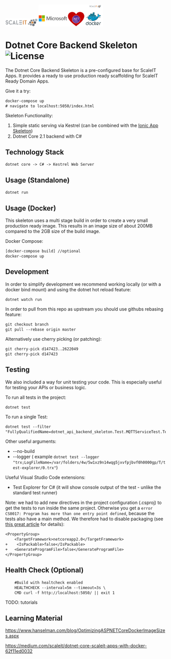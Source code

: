 <img src="https://raw.githubusercontent.com/ScaleIT-Org/media-ressources/master/logo/scaleit-logo.png" width="20%"/>
<img src="https://github.com/ScaleIT-Org/media-ressources/raw/master/logo/docker-dotnet-microsoft-scaleit.png" width="40%"/>


# Dotnet Core Backend Skeleton ![License](https://img.shields.io/github/license/ScaleIT-Org/dotnet-api-backend-skeleton.svg?link=https://github.com/ScaleIT-Org/dotnet-api-backend-skeleton/blob/master/LICENSE)

The Dotnet Core Backend Skeleton is a pre-configured base for ScaleIT Apps. It provides a ready to use production ready scaffolding for ScaleIT Ready Domain Apps.

Give it a try:

    docker-compose up
    # navigate to localhost:5050/index.html

Skeleton Functionality:

1) Simple static serving via Kestrel (can be combined with the [Ionic App Skeleton](https://github.com/ScaleIT-Org/ionic-app-skeleton))
2) Dotnet Core 2.1 backend with C#

## Technology Stack
    dotnet core -> C# -> Kestrel Web Server

## Usage (Standalone)

    dotnet run

## Usage (Docker)

This skeleton uses a multi stage build in order to create a very small production ready image. This results in an image size of about 200MB compared to the 2GB size of the build image.

Docker Compose:

    [docker-compose build] //optional
    docker-compose up
    
## Development

In order to simplify development we recommend working locally (or with a docker bind mount) and using the dotnet hot reload feature:

    dotnet watch run
    
In order to pull from this repo as upstream you should use githubs rebasing feature:

    git checkout branch
    git pull --rebase origin master

Alternatively use cherry picking (or patching):

    git cherry-pick d147423..2622049
    git cherry-pick d147423
    
## Testing

We also included a way for unit testing your code. This is especially useful for testing your APIs or business logic.

To run all tests in the project:

    dotnet test

To run a single Test:

    dotnet test --filter "FullyQualifiedName=dotnet_api_backend_skeleton.Test.MQTTServiceTest.TestOnlineConnection"

Other useful arguments:
* --no-build
* --logger ( example `dotnet test --logger "trx;LogFileName=/var/folders/4w/5w1xz9n14wqg5jxvfpjbvf0h0000gp/T/test-explorer/0.trx"`)

Useful Visual Studio Code extensions:
* Test Explorer for C# (it will show console output of the test - unlike the standard test runner)

Note: we had to add new directives in the project configuration (.csproj) to get the tests to run inside the same project. Otherwise you get a `error CS0017: Program has more than one entry point defined`, because the tests also have a main method.
We therefore had to disable packaging (see [this great article](https://andrewlock.net/fixing-the-error-program-has-more-than-one-entry-point-defined-for-console-apps-containing-xunit-tests/) for details):

    <PropertyGroup>
        <TargetFramework>netcoreapp2.0</TargetFramework>
    +    <IsPackable>false</IsPackable>
    +   <GenerateProgramFile>false</GenerateProgramFile>
    </PropertyGroup>

## Health Check (Optional)

        #Build with healtcheck enabled
        HEALTHCHECK --interval=5m --timeout=3s \
        CMD curl -f http://localhost:5050/ || exit 1

TODO: tutorials 

## Learning Material

https://www.hanselman.com/blog/OptimizingASPNETCoreDockerImageSizes.aspx

https://medium.com/scaleit/dotnet-core-scaleit-apps-with-docker-62f11ed0032
